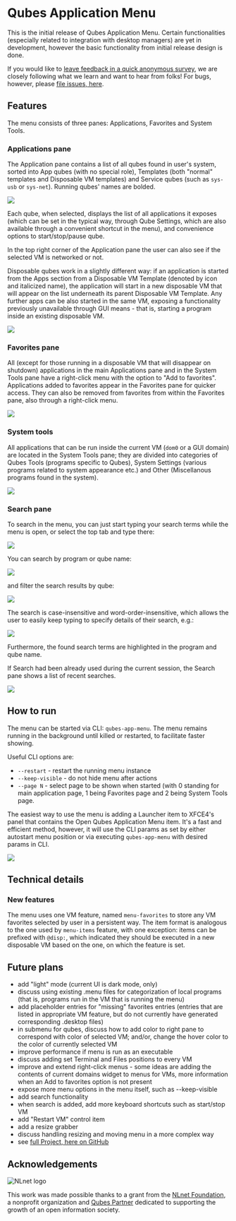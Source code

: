 # Qubes Application Menu

This is the initial release of Qubes Application Menu. Certain functionalities
(especially related to integration with desktop managers) are yet in development,
however the basic functionality from initial release design is done.

If you would like to [leave feedback in a quick anonymous survey](https://survey.qubes-os.org/index.php?r=survey/index&sid=255277&lang=en), we are closely following what we learn and want to hear from folks! For bugs, however, please [file issues, here](https://github.com/QubesOS/qubes-issues).

## Features

The menu consists of three panes: Applications, Favorites and System Tools.

### Applications pane

The Application pane contains a list of all qubes found in user's system,
sorted into App qubes (with no special role), Templates (both "normal"
templates and Disposable VM templates) and Service qubes (such as `sys-usb` 
or `sys-net`). Running qubes' names are bolded.

![](readme_img/menu1.png)

Each qube, when selected, displays the list of all applications it exposes
(which can be set in the typical way, through Qube Settings, which are also
available through a convenient shortcut in the menu), and convenience options
to start/stop/pause qube.

In the top right corner of the Application pane the user can also see if the 
selected VM is networked or not. 

Disposable qubes work in a slightly different way: if an application is started
from the Apps section from a Disposable VM Template (denoted by icon and
italicized name), the application will start in a new disposable VM that will
appear on the list underneath its parent Disposable VM Template. Any further
apps can be also started in the same VM, exposing a functionality previously
unavailable through GUI means - that is, starting a program inside an existing
disposable VM.

![](readme_img/menu2.png)

### Favorites pane

All (except for those running in a disposable VM that will disappear on 
shutdown) applications in the main Applications pane and in the System 
Tools pane have a right-click menu with the option to "Add to favorites".
Applications added to favorites appear in the Favorites pane for quicker access.
They can also be removed from favorites from within the Favorites pane, also
through a right-click menu.

![](readme_img/menu3.png)

### System tools

All applications that can be run inside the current VM (`dom0` or a GUI domain)
are located in the System Tools pane; they are divided into categories of 
Qubes Tools (programs specific to Qubes), System Settings (various programs
related to system appearance etc.) and Other (Miscellanous programs found
in the system).

![](readme_img/menu4.png)

### Search pane

To search in the menu, you can just start typing your search terms while
the menu is open, or select the top tab and type there:

![](readme_img/menu_search.png)

You can search by program or qube name:

![](readme_img/menu_search_by_program.png)

and filter the search results by qube:

![](readme_img/menu_search_filter.png)

The search is case-insensitive and word-order-insensitive, which allows
the user to easily keep typing to specify details of their search, e.g.:

![](readme_img/menu_search_by_name_and_qube.png)

Furthermore, the found search terms are highlighted in the program and
qube name.

If Search had been already used during the current session, the Search
pane shows a list of recent searches.

![](readme_img/menu_search_recent.png)


## How to run

The menu can be started via CLI: `qubes-app-menu`. The menu remains running
in the background until killed or restarted, to facilitate faster showing.

Useful CLI options are:
- `--restart` - restart the running menu instance
- `--keep-visible` - do not hide menu after actions
- `--page N` - select page to be shown when started (with 0 standing for main
application page, 1 being Favorites page and 2 being System Tools page.

The easiest way to use the menu is adding a Launcher item to XFCE4's panel that
contains the Open Qubes Application Menu item. It's a fast and efficient 
method, however, it will use the CLI params as set by either autostart menu 
position or via executing `qubes-app-menu` with desired params in CLI.

![](readme_img/menu_howto.png)

## Technical details

### New features

The menu uses one VM feature, named `menu-favorites` to store any VM favorites
selected by user in a persistent way. The item format is analogous to the one
used by `menu-items` feature, with one exception: items can be prefixed with
`@disp:`, which indicated they should be executed in a new disposable VM 
based on the one, on which the feature is set.

## Future plans
- add "light" mode (current UI is dark mode, only)
- discuss using existing .menu files for categorization of local
programs (that is, programs run in the VM that is running the menu)
- add placeholder entries for "missing" favorites entries (entries that 
are listed in appropriate VM feature, but do not currently have generated
corresponding .desktop files)
- in submenu for qubes, discuss how to add color to right pane to correspond with color of selected VM; and/or, change the hover
color to the color of currently selected VM
- improve performance if menu is run as an executable
- discuss adding set Terminal and Files positions to every VM
- improve and extend right-click menus - some ideas are adding the contents
of current domains widget to menus for VMs, more information when an Add to 
favorites option is not present
- expose more menu options in the menu itself, such as --keep-visible
- add search functionality
- when search is added, add more keyboard shortcuts such as start/stop VM
- add "Restart VM" control item
- add a resize grabber
- discuss handling resizing and moving menu in a more complex way
- see [full Project, here on GitHub](https://github.com/QubesOS/qubes-issues/projects/12)

## Acknowledgements

![NLnet logo](https://nlnet.nl/logo/banner.svg)

This work was made possible thanks to a grant from the [NLnet
Foundation](https://nlnet.nl/), a nonprofit organization and [Qubes
Partner](https://www.qubes-os.org/partners/) dedicated to supporting
the growth of an open information society.
